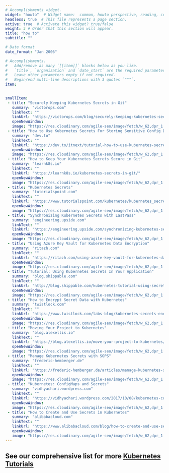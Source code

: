 ```yaml
---
# Accomplishments widget.
widget: "howto"  # Widget name:  common, howto perspective, reading, cd-with-jenkins-and-docker  etc
headless: true  # This file represents a page section.
active: true  # Activate this widget? true/false
weight: 3 # Order that this section will appear.
title: "how to"
subtitle: ""

# Date format
date_format: "Jan 2006"

# Accomplishments.
#   Add/remove as many `[[item]]` blocks below as you like.
#   `title`, `organization` and `date_start` are the required parameters.
#   Leave other parameters empty if not required.
#   Begin/end multi-line descriptions with 3 quotes `"""`.
item:
 

smallItem: 
 - title: "Securely Keeping Kubernetes Secrets in Git"
   summary: "victorops.com"
   linkText: ""
   linkUrl: "https://victorops.com/blog/securely-keeping-kubernetes-secrets-in-git"
   openNewWindow: 
   image: "https://res.cloudinary.com/agile-seo/image/fetch/w_62,dpr_1.0,d_blank_am8gzx.png/https%3A%2F%2Flogo.clearbit.com%2Fvictorops.com%3Fsize%3D250" 
 - title: "How to Use Kubernetes Secrets For Storing Sensitive Config Data"
   summary: "dev.to"
   linkText: ""
   linkUrl: "https://dev.to/itnext/tutorial-how-to-use-kubernetes-secrets-for-storing-sensitive-config-data-3dl5"
   openNewWindow: 
   image: "https://res.cloudinary.com/agile-seo/image/fetch/w_62,dpr_1.0,d_blank_am8gzx.png/https%3A%2F%2Flogo.clearbit.com%2Fdev.to%3Fsize%3D250" 
 - title: "How to Keep Your Kubernetes Secrets Secure in Git"
   summary: "learnk8s.io"
   linkText: ""
   linkUrl: "https://learnk8s.io/kubernetes-secrets-in-git/"
   openNewWindow: 
   image: "https://res.cloudinary.com/agile-seo/image/fetch/w_62,dpr_1.0,d_blank_am8gzx.png/https%3A%2F%2Flogo.clearbit.com%2Flearnk8s.io%3Fsize%3D250" 
 - title: "Kubernetes Secrets"
   summary: "tutorialspoint.com"
   linkText: ""
   linkUrl: "https://www.tutorialspoint.com/kubernetes/kubernetes_secrets.htm"
   openNewWindow: 
   image: "https://res.cloudinary.com/agile-seo/image/fetch/w_62,dpr_1.0,d_blank_am8gzx.png/https%3A%2F%2Flogo.clearbit.com%2Ftutorialspoint.com%3Fsize%3D250" 
 - title: "Synchronizing Kubernetes Secrets with LastPass"
   summary: "engineering.upside.com"
   linkText: ""
   linkUrl: "https://engineering.upside.com/synchronizing-kubernetes-secrets-with-lastpass-584d564ba176"
   openNewWindow: 
   image: "https://res.cloudinary.com/agile-seo/image/fetch/w_62,dpr_1.0,d_blank_am8gzx.png/https%3A%2F%2Flogo.clearbit.com%2Fengineering.upside.com%3Fsize%3D250" 
 - title: "Using Azure Key Vault for Kubernetes Data Encryption"
   summary: "ritazh.com"
   linkText: ""
   linkUrl: "https://ritazh.com/using-azure-key-vault-for-kubernetes-data-encryption-d5eac8daee71"
   openNewWindow: 
   image: "https://res.cloudinary.com/agile-seo/image/fetch/w_62,dpr_1.0,d_blank_am8gzx.png/https%3A%2F%2Flogo.clearbit.com%2Fritazh.com%3Fsize%3D250" 
 - title: "Tutorial: Using Kubernetes Secrets In Your Application"
   summary: "blog.shippable.com"
   linkText: ""
   linkUrl: "http://blog.shippable.com/kubernetes-tutorial-using-secretes-in-your-kubernetes-application"
   openNewWindow: 
   image: "https://res.cloudinary.com/agile-seo/image/fetch/w_62,dpr_1.0,d_blank_am8gzx.png/https%3A%2F%2Flogo.clearbit.com%2Fblog.shippable.com%3Fsize%3D250" 
 - title: "How to Encrypt Secret Data with Kubernetes"
   summary: "twistlock.com"
   linkText: ""
   linkUrl: "https://www.twistlock.com/labs-blog/kubernetes-secrets-encryption/"
   openNewWindow: 
   image: "https://res.cloudinary.com/agile-seo/image/fetch/w_62,dpr_1.0,d_blank_am8gzx.png/https%3A%2F%2Flogo.clearbit.com%2Ftwistlock.com%3Fsize%3D250" 
 - title: "Moving Your Project to Kubernetes"
   summary: "blog.alexellis.io"
   linkText: ""
   linkUrl: "https://blog.alexellis.io/move-your-project-to-kubernetes/"
   openNewWindow: 
   image: "https://res.cloudinary.com/agile-seo/image/fetch/w_62,dpr_1.0,d_blank_am8gzx.png/https%3A%2F%2Flogo.clearbit.com%2Fblog.alexellis.io%3Fsize%3D250" 
 - title: "Manage Kubernetes Secrets with SOPS"
   summary: "frederic-hemberger.de"
   linkText: ""
   linkUrl: "https://frederic-hemberger.de/articles/manage-kubernetes-secrets-with-sops/"
   openNewWindow: 
   image: "https://res.cloudinary.com/agile-seo/image/fetch/w_62,dpr_1.0,d_blank_am8gzx.png/https%3A%2F%2Flogo.clearbit.com%2Ffrederic-hemberger.de%3Fsize%3D250" 
 - title: "Kubernetes: ConfigMaps and Secrets"
   summary: "vidhyachari.wordpress.com"
   linkText: ""
   linkUrl: "https://vidhyachari.wordpress.com/2017/10/08/kubernetes-configmaps-and-secrets/"
   openNewWindow: 
   image: "https://res.cloudinary.com/agile-seo/image/fetch/w_62,dpr_1.0,d_blank_am8gzx.png/https%3A%2F%2Flogo.clearbit.com%2Fvidhyachari.wordpress.com%3Fsize%3D250" 
 - title: "How to Create and Use Secrets in Kubernetes"
   summary: "alibabacloud.com"
   linkText: ""
   linkUrl: "https://www.alibabacloud.com/blog/how-to-create-and-use-secrets-in-kubernetes_594723/"
   openNewWindow: 
   image: "https://res.cloudinary.com/agile-seo/image/fetch/w_62,dpr_1.0,d_blank_am8gzx.png/https%3A%2F%2Flogo.clearbit.com%2Falibabacloud.com%3Fsize%3D250" 
---
```

## See our comprehensive list for more [Kubernetes Tutorials](https://www.aquasec.com/wiki/display/containers/70+Best+Kubernetes+Tutorials)
